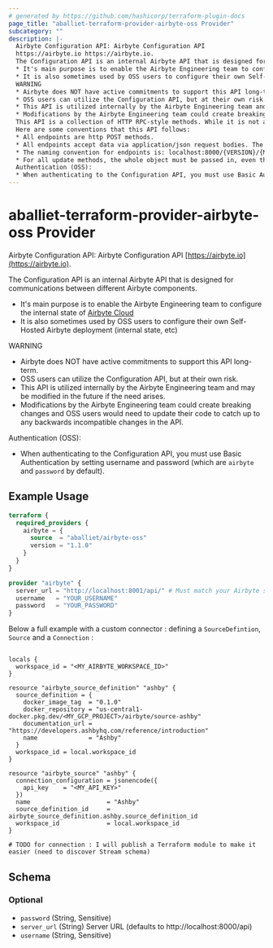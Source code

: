 ```yaml
---
# generated by https://github.com/hashicorp/terraform-plugin-docs
page_title: "aballiet-terraform-provider-airbyte-oss Provider"
subcategory: ""
description: |-
  Airbyte Configuration API: Airbyte Configuration API
  https://airbyte.io https://airbyte.io.
  The Configuration API is an internal Airbyte API that is designed for communications between different Airbyte components.
  * It's main purpose is to enable the Airbyte Engineering team to configure the internal state of Airbyte Cloud https://airbyte.com/airbyte-cloud
  * It is also sometimes used by OSS users to configure their own Self-Hosted Airbyte deployment (internal state, etc)
  WARNING
  * Airbyte does NOT have active commitments to support this API long-term.
  * OSS users can utilize the Configuration API, but at their own risk.
  * This API is utilized internally by the Airbyte Engineering team and may be modified in the future if the need arises.
  * Modifications by the Airbyte Engineering team could create breaking changes and OSS users would need to update their code to catch up to any backwards incompatible changes in the API.
  This API is a collection of HTTP RPC-style methods. While it is not a REST API, those familiar with REST should find the conventions of this API recognizable.
  Here are some conventions that this API follows:
  * All endpoints are http POST methods.
  * All endpoints accept data via application/json request bodies. The API does not accept any data via query params.
  * The naming convention for endpoints is: localhost:8000/{VERSION}/{METHODFAMILY}/{METHODNAME} e.g. localhost:8000/v1/connections/create.
  * For all update methods, the whole object must be passed in, even the fields that did not change.
  Authentication (OSS):
  * When authenticating to the Configuration API, you must use Basic Authentication by setting the Authentication Header to Basic and base64 encoding the username and password (which are airbyte and password by default - so base64 encoding airbyte:password results in YWlyYnl0ZTpwYXNzd29yZA==). So the full header reads 'Authorization': "Basic YWlyYnl0ZTpwYXNzd29yZA=="
---
```


# aballiet-terraform-provider-airbyte-oss Provider

Airbyte Configuration API: Airbyte Configuration API
[https://airbyte.io](https://airbyte.io).

The Configuration API is an internal Airbyte API that is designed for communications between different Airbyte components.
* It's main purpose is to enable the Airbyte Engineering team to configure the internal state of [Airbyte Cloud](https://airbyte.com/airbyte-cloud)
* It is also sometimes used by OSS users to configure their own Self-Hosted Airbyte deployment (internal state, etc)

WARNING
* Airbyte does NOT have active commitments to support this API long-term.
* OSS users can utilize the Configuration API, but at their own risk.
* This API is utilized internally by the Airbyte Engineering team and may be modified in the future if the need arises.
* Modifications by the Airbyte Engineering team could create breaking changes and OSS users would need to update their code to catch up to any backwards incompatible changes in the API.

Authentication (OSS):
* When authenticating to the Configuration API, you must use Basic Authentication by setting username and password (which are `airbyte` and `password` by default).

## Example Usage

```terraform
terraform {
  required_providers {
    airbyte = {
      source  = "aballiet/airbyte-oss"
      version = "1.1.0"
    }
  }
}

provider "airbyte" {
  server_url = "http://localhost:8001/api/" # Must match your Airbyte server endpoint (airbyte-server-svc on k8s)
  username   = "YOUR_USERNAME"
  password   = "YOUR_PASSWORD"
}
```

Below a full example with a custom connector : defining a `SourceDefintion`, `Source` and a `Connection` :

```hcl

locals {
  workspace_id = "<MY_AIRBYTE_WORKSPACE_ID>"
}

resource "airbyte_source_definition" "ashby" {
  source_definition = {
    docker_image_tag  = "0.1.0"
    docker_repository = "us-central1-docker.pkg.dev/<MY_GCP_PROJECT>/airbyte/source-ashby"
    documentation_url = "https://developers.ashbyhq.com/reference/introduction"
    name              = "Ashby"
  }
  workspace_id = local.workspace_id
}

resource "airbyte_source" "ashby" {
  connection_configuration = jsonencode({
    api_key    = "<MY_API_KEY>"
  })
  name                     = "Ashby"
  source_definition_id     = airbyte_source_definition.ashby.source_definition_id
  workspace_id             = local.workspace_id
}

# TODO for connection : I will publish a Terraform module to make it easier (need to discover Stream schema)
```

<!-- schema generated by tfplugindocs -->
## Schema

### Optional

- `password` (String, Sensitive)
- `server_url` (String) Server URL (defaults to http://localhost:8000/api)
- `username` (String, Sensitive)
